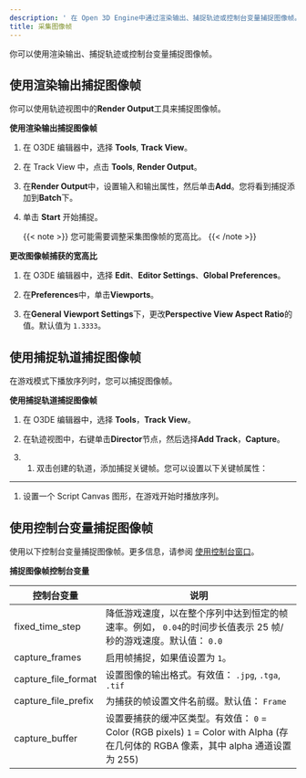 ```yaml
---
description: ' 在 Open 3D Engine中通过渲染输出、捕捉轨迹或控制台变量捕捉图像帧。 '
title: 采集图像帧
---
```


你可以使用渲染输出、捕捉轨迹或控制台变量捕捉图像帧。

## 使用渲染输出捕捉图像帧

你可以使用轨迹视图中的**Render Output**工具来捕捉图像帧。

**使用渲染输出捕捉图像帧**

1. 在 O3DE 编辑器中，选择 **Tools**, **Track View**。

1. 在 Track View 中，点击 **Tools**, **Render Output**。

1. 在**Render Output**中，设置输入和输出属性，然后单击**Add**。您将看到捕捉添加到**Batch**下。

1. 单击 **Start** 开始捕捉。

    {{< note >}}
   您可能需要调整采集图像帧的宽高比。
{{< /note >}}

**更改图像帧捕获的宽高比**

1. 在 O3DE 编辑器中，选择 **Edit**、**Editor Settings**、**Global Preferences**。

1. 在**Preferences**中，单击**Viewports**。

1. 在**General Viewport Settings**下，更改**Perspective View Aspect Ratio**的值。默认值为 `1.3333`。

## 使用捕捉轨道捕捉图像帧

在游戏模式下播放序列时，您可以捕捉图像帧。

**使用捕捉轨道捕捉图像帧**

1. 在 O3DE 编辑器中，选择 **Tools**，**Track View**。

1. 在轨迹视图中，右键单击**Director**节点，然后选择**Add Track**，**Capture**。

1. 1. 双击创建的轨道，添加捕捉关键帧。您可以设置以下关键帧属性：
****


1. 设置一个 Script Canvas 图形，在游戏开始时播放序列。

## 使用控制台变量捕捉图像帧

使用以下控制台变量捕捉图像帧。更多信息，请参阅 [使用控制台窗口](/docs/user-guide/editor/console/)。


**捕捉图像帧控制台变量**

| 控制台变量 | 说明 |
| --- | --- |
| fixed\_time\_step |  降低游戏速度，以在整个序列中达到恒定的帧速率。例如， `0.04`的时间步长值表示 25 帧/秒的游戏速度。默认值： `0.0`  |
| capture\_frames |  启用帧捕捉，如果值设置为 `1`。  |
| capture\_file\_format |  设置图像的输出格式。有效值： `.jpg`, `.tga`, `.tif`  |
| capture\_file\_prefix |  为捕获的帧设置文件名前缀。默认值： `Frame`  |
| capture\_buffer |  设置要捕获的缓冲区类型。有效值：  `0` = Color (RGB pixels) `1` = Color with Alpha (存在几何体的 RGBA 像素，其中 alpha 通道设置为 255)  |
